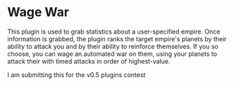 # Wage War

This plugin is used to grab statistics about a user-specified empire. Once information is grabbed, the plugin ranks the target empire's planets by their ability to attack you and by their ability to reinforce themselves. If you so choose, you can wage an automated war on them, using your planets to attack their with timed attacks in order of highest-value. 

I am submitting this for the v0.5 plugins contest 